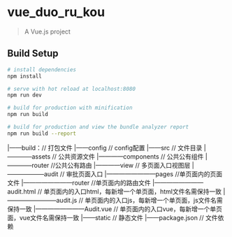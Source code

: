# vue_duo_ru_kou

> A Vue.js project

## Build Setup

``` bash
# install dependencies
npm install

# serve with hot reload at localhost:8080
npm run dev

# build for production with minification
npm run build

# build for production and view the bundle analyzer report
npm run build --report
```
|——build：// 打包文件
|——config // config配置
|——src // 文件目录
|————assets // 公共资源文件
|————components // 公共公有组件
|————router //公共公有路由
|————view // 多页面入口视图层
|——————audit // 审批页面入口
|————————pages //单页面内的页面文件
|————————router //单页面内的路由文件
|————————audit.html // 单页面内的入口html，每新增一个单页面，html文件名需保持一致
|————————audit.js // 单页面内的入口js，每新增一个单页面，js文件名需保持一致
|————————Audit.vue // 单页面内的入口vue，每新增一个单页面，vue文件名需保持一致
|——static // 静态文件
|——package.json //  文件依赖